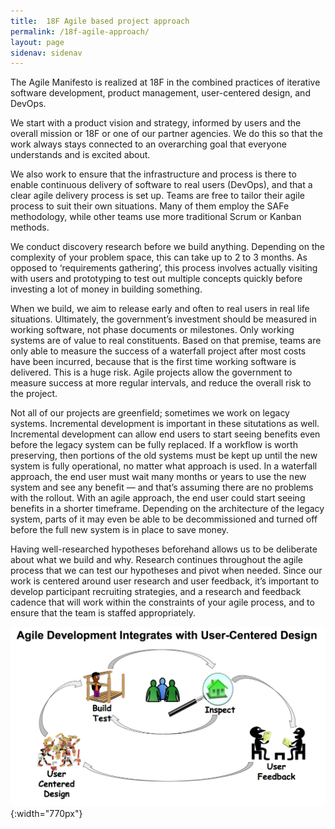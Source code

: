 ```yaml
---
title:  18F Agile based project approach
permalink: /18f-agile-approach/
layout: page
sidenav: sidenav
---
```

The Agile Manifesto is realized at 18F in the combined practices of iterative software development, product management, user-centered design, and DevOps.

We start with a product vision and strategy, informed by users and the overall mission or 18F or one of our partner agencies. We do this so that the work always stays connected to an overarching goal that everyone understands and is excited about.

We also work to ensure that the infrastructure and process is there to enable continuous delivery of software to real users (DevOps), and that a clear agile delivery process is set up. Teams are free to tailor their agile process to suit their own situations. Many of them employ the SAFe methodology, while other teams use more traditional Scrum or Kanban methods.

We conduct discovery research before we build anything. Depending on the complexity of your problem space, this can take up to 2 to 3 months. As opposed to ‘requirements gathering’, this process involves actually visiting with users and prototyping to test out multiple concepts quickly before investing a lot of money in building something.

When we build, we aim to release early and often to real users in real life situations. Ultimately, the government’s investment should be measured in working software, not phase documents or milestones. Only working systems are of value to real constituents. Based on that premise, teams are only able to measure the success of a waterfall project after most costs have been incurred, because that is the first time working software is delivered. This is a huge risk. Agile projects allow the government to measure success at more regular intervals, and reduce the overall risk to the project.

Not all of our projects are greenfield; sometimes we work on legacy systems. Incremental development is important in these situtations as well. Incremental development can allow end users to start seeing benefits even before the legacy system can be fully replaced. If a workflow is worth preserving, then portions of the old systems must be kept up until the new system is fully operational, no matter what approach is used. In a waterfall approach, the end user must wait many months or years to use the new system and see any benefit — and that’s assuming there are no problems with the rollout. With an agile approach, the end user could start seeing benefits in a shorter timeframe. Depending on the architecture of the legacy system, parts of it may even be able to be decommissioned and turned off before the full new system is in place to save money.

Having well-researched hypotheses beforehand allows us to be deliberate about what we build and why. Research continues throughout the agile process that we can test our hypotheses and pivot when needed. Since our work is centered around user research and user feedback, it’s important to develop participant recruiting strategies, and a research and feedback cadence that will work within the constraints of your agile process, and to ensure that the team is staffed appropriately.

![agile and user centered design diagram](../assets/img/agile-ucd.png){:width="770px"}
